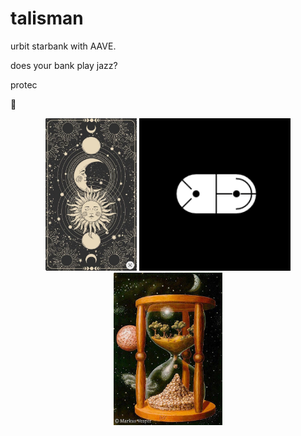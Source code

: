 # talisman
urbit starbank with AAVE. 

does your bank play jazz?

protec

🧿
<p align="center">
<img src="./tarot.png" alt="tarot" height="244">
<img src="./morsup.png" alt="InfiniteGraph Logo" height="244">
<img src="./hourglass.jpeg" alt="InfiniteGraph Logo" height="244">
</p>
